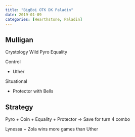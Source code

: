 ```yaml
---
title: "BigBoi OTK DK Paladin"
date: 2019-01-09
categories: [Hearthstone, Paladin]
---
```


## Mulligan

Crystology
Wild Pyro
Equality

Control
- Uther

Situational
- Protector with Bells

## Strategy

Pyro + Coin + Equality + Protector => Save for turn 4 combo

Lynessa + Zola wins more games than Uther


